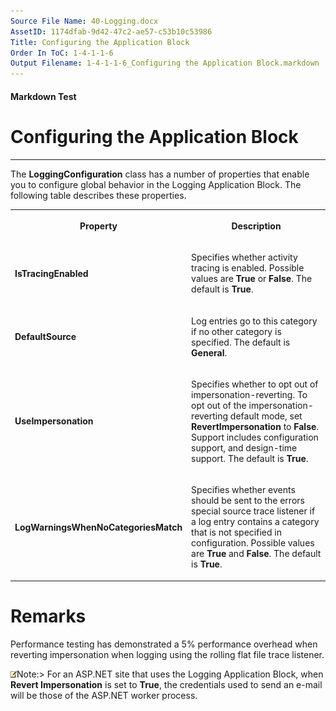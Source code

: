 ```yaml
---
Source File Name: 40-Logging.docx
AssetID: 1174dfab-9d42-47c2-ae57-c53b10c53986
Title: Configuring the Application Block
Order In ToC: 1-4-1-1-6
Output Filename: 1-4-1-1-6_Configuring the Application Block.markdown
---
```


#### Markdown Test ####
# Configuring the Application Block #
----------

The **LoggingConfiguration** class has a number of properties that enable you to configure global behavior in the Logging Application Block. The following table describes these properties.  
<table xmlns:xlink="http://www.w3.org/1999/xlink"><tr><th><p>Property</p></th><th><p>Description</p></th></tr><tr><td><p><b>IsTracingEnabled</b></p></td><td><p>Specifies whether activity tracing is enabled. Possible values are <b>True</b> or <b>False</b>. The default is <b>True</b>. </p></td></tr><tr><td><p><b>DefaultSource</b></p></td><td><p>Log entries go to this category if no other category is specified. The default is <b>General</b>.</p></td></tr><tr><td><p><b>UseImpersonation</b></p></td><td><p>Specifies whether to opt out of impersonation-reverting. To opt out of the impersonation-reverting default mode, set <b>RevertImpersonation</b> to <b>False</b>. Support includes configuration support, and design-time support. The default is <b>True</b>.</p></td></tr><tr><td><p><b>LogWarningsWhenNoCategoriesMatch</b></p></td><td><p>Specifies whether events should be sent to the errors special source trace listener if a log entry contains a category that is not specified in configuration. Possible values are <b>True</b> and <b>False</b>. The default is <b>True</b>.</p></td></tr></table>

# Remarks #
Performance testing has demonstrated a 5% performance overhead when reverting impersonation when logging using the rolling flat file trace listener.  

![](images/note.gif)Note:&gt; For an ASP.NET site that uses the Logging Application Block, when **Revert Impersonation** is set to **True**, the credentials used to send an e-mail will be those of the ASP.NET worker process.